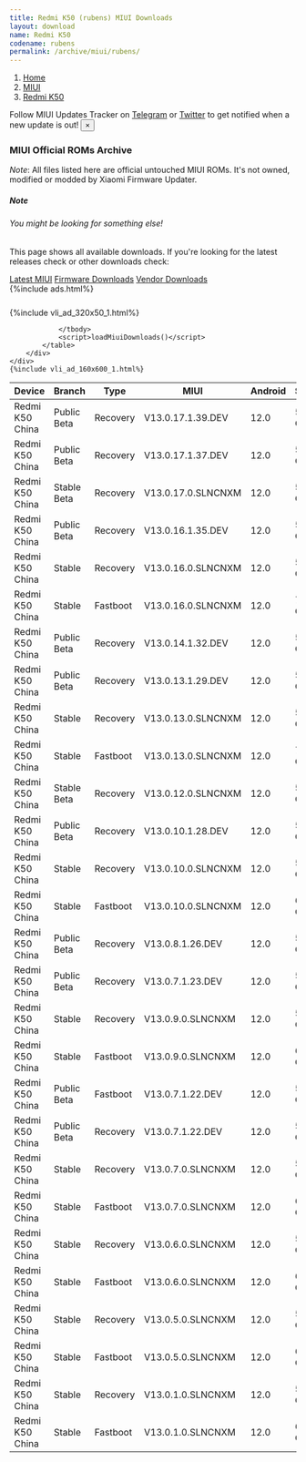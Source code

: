 ```yaml
---
title: Redmi K50 (rubens) MIUI Downloads
layout: download
name: Redmi K50
codename: rubens
permalink: /archive/miui/rubens/
---
```

<nav aria-label="breadcrumb">
    <ol class="breadcrumb">
        <li class="breadcrumb-item"><a href="/">Home</a></li>
        <li class="breadcrumb-item"><a href="/miui/">MIUI</a></li>
        <li class="breadcrumb-item active" aria-current="page"><a href="/miui/rubens/">Redmi K50</a></li>
    </ol>
</nav>
<div class="alert alert-primary alert-dismissible fade show" role="alert">
    Follow MIUI Updates Tracker on <a href="https://t.me/MIUIUpdatesTracker" class="alert-link">Telegram</a>
     or <a href="https://twitter.com/MiFwUpdater" class="alert-link">Twitter</a> to get notified when a new update is out!
    <button type="button" class="close" data-dismiss="alert" aria-label="Close">
        <span aria-hidden="true">&times;</span>
    </button>
</div>

### MIUI Official ROMs Archive
*Note*: All files listed here are official untouched MIUI ROMs. It's not owned, modified or modded by Xiaomi Firmware Updater.
<div class="card">
  <div class="card-body">
    <h5 class="card-title">Note</h5>
    <h6 class="card-subtitle mb-2 text-muted">You might be looking for something else!</h6>
    <p class="card-text">This page shows all available downloads.
     If you're looking for the latest releases check or other downloads check:</p>
    <a href="/miui/rubens/" class="card-link">Latest MIUI</a>
    <a href="/firmware/rubens/" class="card-link">Firmware Downloads</a>
    <a href="/vendor/rubens/" class="card-link">Vendor Downloads</a>
  </div>
</div>
{%include ads.html%}
<div class="row justify-content-center">
    <div class="col-10">
        <div class="table-responsive-md" style="margin-top: 25px;">
            {%include vli_ad_320x50_1.html%}
            <table id="miui" class="display dt-responsive nowrap compact table table-striped table-hover table-sm">
                <thead class="thead-dark">
                    <tr>
                        <th data-ref="device">Device</th>
                        <th data-ref="branch">Branch</th>
                        <th data-ref="type">Type</th>
                        <th data-ref="miui">MIUI</th>
                        <th data-ref="android">Android</th>
                        <th data-ref="size">Size</th>
                        <th data-ref="size">Date</th>
                        <th data-ref="link">Link</th>
                    </tr>
                </thead>
                <tbody>
                <tr><td>Redmi K50 China</td><td>Public Beta</td><td>Recovery</td><td>V13.0.17.1.39.DEV</td><td>12.0</td><td>5.1 GB</td><td>2022-06-17</td><td><a href="/miui/rubens/public beta/V13.0.17.1.39.DEV/">Download</a></td></tr>
<tr><td>Redmi K50 China</td><td>Public Beta</td><td>Recovery</td><td>V13.0.17.1.37.DEV</td><td>12.0</td><td>5.1 GB</td><td>2022-06-10</td><td><a href="/miui/rubens/public beta/V13.0.17.1.37.DEV/">Download</a></td></tr>
<tr><td>Redmi K50 China</td><td>Stable Beta</td><td>Recovery</td><td>V13.0.17.0.SLNCNXM</td><td>12.0</td><td>5.2 GB</td><td>2022-06-03</td><td><a href="/miui/rubens/stable beta/V13.0.17.0.SLNCNXM/">Download</a></td></tr>
<tr><td>Redmi K50 China</td><td>Public Beta</td><td>Recovery</td><td>V13.0.16.1.35.DEV</td><td>12.0</td><td>5.0 GB</td><td>2022-05-27</td><td><a href="/miui/rubens/public beta/V13.0.16.1.35.DEV/">Download</a></td></tr>
<tr><td>Redmi K50 China</td><td>Stable</td><td>Recovery</td><td>V13.0.16.0.SLNCNXM</td><td>12.0</td><td>5.0 GB</td><td>2022-05-24</td><td><a href="/miui/rubens/stable/V13.0.16.0.SLNCNXM/">Download</a></td></tr>
<tr><td>Redmi K50 China</td><td>Stable</td><td>Fastboot</td><td>V13.0.16.0.SLNCNXM</td><td>12.0</td><td>7.0 GB</td><td>2022-05-22</td><td><a href="/miui/rubens/stable/V13.0.16.0.SLNCNXM/">Download</a></td></tr>
<tr><td>Redmi K50 China</td><td>Public Beta</td><td>Recovery</td><td>V13.0.14.1.32.DEV</td><td>12.0</td><td>5.1 GB</td><td>2022-05-20</td><td><a href="/miui/rubens/public beta/V13.0.14.1.32.DEV/">Download</a></td></tr>
<tr><td>Redmi K50 China</td><td>Public Beta</td><td>Recovery</td><td>V13.0.13.1.29.DEV</td><td>12.0</td><td>5.0 GB</td><td>2022-05-13</td><td><a href="/miui/rubens/public beta/V13.0.13.1.29.DEV/">Download</a></td></tr>
<tr><td>Redmi K50 China</td><td>Stable</td><td>Recovery</td><td>V13.0.13.0.SLNCNXM</td><td>12.0</td><td>5.0 GB</td><td>2022-05-07</td><td><a href="/miui/rubens/stable/V13.0.13.0.SLNCNXM/">Download</a></td></tr>
<tr><td>Redmi K50 China</td><td>Stable</td><td>Fastboot</td><td>V13.0.13.0.SLNCNXM</td><td>12.0</td><td>7.0 GB</td><td>2022-05-05</td><td><a href="/miui/rubens/stable/V13.0.13.0.SLNCNXM/">Download</a></td></tr>
<tr><td>Redmi K50 China</td><td>Stable Beta</td><td>Recovery</td><td>V13.0.12.0.SLNCNXM</td><td>12.0</td><td>5.1 GB</td><td>2022-04-30</td><td><a href="/miui/rubens/stable beta/V13.0.12.0.SLNCNXM/">Download</a></td></tr>
<tr><td>Redmi K50 China</td><td>Public Beta</td><td>Recovery</td><td>V13.0.10.1.28.DEV</td><td>12.0</td><td>5.1 GB</td><td>2022-04-29</td><td><a href="/miui/rubens/public beta/V13.0.10.1.28.DEV/">Download</a></td></tr>
<tr><td>Redmi K50 China</td><td>Stable</td><td>Recovery</td><td>V13.0.10.0.SLNCNXM</td><td>12.0</td><td>5.0 GB</td><td>2022-04-22</td><td><a href="/miui/rubens/stable/V13.0.10.0.SLNCNXM/">Download</a></td></tr>
<tr><td>Redmi K50 China</td><td>Stable</td><td>Fastboot</td><td>V13.0.10.0.SLNCNXM</td><td>12.0</td><td>6.9 GB</td><td>2022-04-20</td><td><a href="/miui/rubens/stable/V13.0.10.0.SLNCNXM/">Download</a></td></tr>
<tr><td>Redmi K50 China</td><td>Public Beta</td><td>Recovery</td><td>V13.0.8.1.26.DEV</td><td>12.0</td><td>5.0 GB</td><td>2022-04-18</td><td><a href="/miui/rubens/public beta/V13.0.8.1.26.DEV/">Download</a></td></tr>
<tr><td>Redmi K50 China</td><td>Public Beta</td><td>Recovery</td><td>V13.0.7.1.23.DEV</td><td>12.0</td><td>5.0 GB</td><td>2022-04-08</td><td><a href="/miui/rubens/public beta/V13.0.7.1.23.DEV/">Download</a></td></tr>
<tr><td>Redmi K50 China</td><td>Stable</td><td>Recovery</td><td>V13.0.9.0.SLNCNXM</td><td>12.0</td><td>5.0 GB</td><td>2022-04-07</td><td><a href="/miui/rubens/stable/V13.0.9.0.SLNCNXM/">Download</a></td></tr>
<tr><td>Redmi K50 China</td><td>Stable</td><td>Fastboot</td><td>V13.0.9.0.SLNCNXM</td><td>12.0</td><td>6.9 GB</td><td>2022-04-05</td><td><a href="/miui/rubens/stable/V13.0.9.0.SLNCNXM/">Download</a></td></tr>
<tr><td>Redmi K50 China</td><td>Public Beta</td><td>Fastboot</td><td>V13.0.7.1.22.DEV</td><td>12.0</td><td>5.8 GB</td><td>2022-04-01</td><td><a href="/miui/rubens/public beta/V13.0.7.1.22.DEV/">Download</a></td></tr>
<tr><td>Redmi K50 China</td><td>Public Beta</td><td>Recovery</td><td>V13.0.7.1.22.DEV</td><td>12.0</td><td>5.0 GB</td><td>2022-04-01</td><td><a href="/miui/rubens/public beta/V13.0.7.1.22.DEV/">Download</a></td></tr>
<tr><td>Redmi K50 China</td><td>Stable</td><td>Recovery</td><td>V13.0.7.0.SLNCNXM</td><td>12.0</td><td>5.0 GB</td><td>2022-03-28</td><td><a href="/miui/rubens/stable/V13.0.7.0.SLNCNXM/">Download</a></td></tr>
<tr><td>Redmi K50 China</td><td>Stable</td><td>Fastboot</td><td>V13.0.7.0.SLNCNXM</td><td>12.0</td><td>6.8 GB</td><td>2022-03-27</td><td><a href="/miui/rubens/stable/V13.0.7.0.SLNCNXM/">Download</a></td></tr>
<tr><td>Redmi K50 China</td><td>Stable</td><td>Recovery</td><td>V13.0.6.0.SLNCNXM</td><td>12.0</td><td>5.0 GB</td><td>2022-03-25</td><td><a href="/miui/rubens/stable/V13.0.6.0.SLNCNXM/">Download</a></td></tr>
<tr><td>Redmi K50 China</td><td>Stable</td><td>Fastboot</td><td>V13.0.6.0.SLNCNXM</td><td>12.0</td><td>6.8 GB</td><td>2022-03-24</td><td><a href="/miui/rubens/stable/V13.0.6.0.SLNCNXM/">Download</a></td></tr>
<tr><td>Redmi K50 China</td><td>Stable</td><td>Recovery</td><td>V13.0.5.0.SLNCNXM</td><td>12.0</td><td>5.0 GB</td><td>2022-03-21</td><td><a href="/miui/rubens/stable/V13.0.5.0.SLNCNXM/">Download</a></td></tr>
<tr><td>Redmi K50 China</td><td>Stable</td><td>Fastboot</td><td>V13.0.5.0.SLNCNXM</td><td>12.0</td><td>6.8 GB</td><td>2022-03-17</td><td><a href="/miui/rubens/stable/V13.0.5.0.SLNCNXM/">Download</a></td></tr>
<tr><td>Redmi K50 China</td><td>Stable</td><td>Recovery</td><td>V13.0.1.0.SLNCNXM</td><td>12.0</td><td>5.0 GB</td><td>2022-03-18</td><td><a href="/miui/rubens/stable/V13.0.1.0.SLNCNXM/">Download</a></td></tr>
<tr><td>Redmi K50 China</td><td>Stable</td><td>Fastboot</td><td>V13.0.1.0.SLNCNXM</td><td>12.0</td><td>6.8 GB</td><td>2022-03-05</td><td><a href="/miui/rubens/stable/V13.0.1.0.SLNCNXM/">Download</a></td></tr>

                </tbody>
                <script>loadMiuiDownloads()</script>
            </table>
        </div>
    </div>
    {%include vli_ad_160x600_1.html%}
</div>
